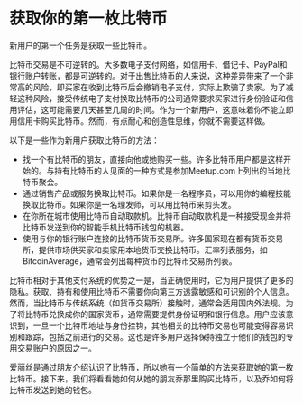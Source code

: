 # 获取你的第一枚比特币

新用户的第一个任务是获取一些比特币。&#x20;

比特币交易是不可逆转的。大多数电子支付网络，如信用卡、借记卡、PayPal和银行账户转账，都是可逆转的。对于出售比特币的人来说，这种差异带来了一个非常高的风险，即买家在收到比特币后会撤销电子支付，实际上欺骗了卖家。为了减轻这种风险，接受传统电子支付换取比特币的公司通常要求买家进行身份验证和信用评估，这可能需要几天甚至几周的时间。作为一个新用户，这意味着你不能立即用信用卡购买比特币。然而，有点耐心和创造性思维，你就不需要这样做。&#x20;

以下是一些作为新用户获取比特币的方法：

* 找一个有比特币的朋友，直接向他或她购买一些。许多比特币用户都是这样开始的。与持有比特币的人见面的一种方式是参加Meetup.com上列出的当地比特币聚会。
* 通过销售产品或服务换取比特币。如果你是一名程序员，可以用你的编程技能换取比特币。如果你是一名理发师，可以用比特币来剪头发。
* 在你所在城市使用比特币自动取款机。比特币自动取款机是一种接受现金并将比特币发送到你的智能手机比特币钱包的机器。
* 使用与你的银行账户连接的比特币货币交易所。许多国家现在都有货币交易所，提供市场供买家和卖家用本地货币交换比特币。汇率列表服务，如BitcoinAverage，通常会列出每种货币的比特币交易所列表。

比特币相对于其他支付系统的优势之一是，当正确使用时，它为用户提供了更多的隐私。获取、持有和使用比特币不需要你向第三方透露敏感和可识别的个人信息。然而，当比特币与传统系统（如货币交易所）接触时，通常会适用国内外法规。为了将比特币兑换成你的国家货币，通常需要提供身份证明和银行信息。用户应该意识到，一旦一个比特币地址与身份挂钩，其他相关的比特币交易也可能变得容易识别和跟踪，包括之前进行的交易。这也是许多用户选择保持独立于他们的钱包的专用交易账户的原因之一。



爱丽丝是通过朋友介绍认识了比特币，所以她有一个简单的方法来获取她的第一枚比特币。接下来，我们将看看她如何从她的朋友乔那里购买比特币，以及乔如何将比特币发送到她的钱包。

